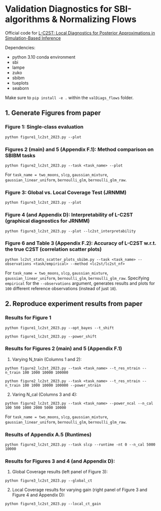 # Validation Diagnostics for SBI-algorithms & Normalizing Flows
Official code for [L-C2ST: Local Diagnostics for Posterior Approximations in
Simulation-Based Inference](https://arxiv.org/abs/2306.03580)

Dependencies: 
- python 3.10 conda environment
- sbi
- lampe
- zuko
- sbibm
- tueplots
- seaborn

Make sure to `pip install -e .` within the `valDiags_flows` folder.

## 1. Generate Figures from paper

### Figure 1: Single-class evaluation
```
python figure1_lc2st_2023.py --plot
```

### Figures 2 (main) and 5 (Appendix F.1): Method comparison on SBIBM tasks
```
python figure2_lc2st_2023.py --task <task_name> --plot
```
For `task_name = two_moons`, `slcp`, `gaussian_mixture`, `gaussian_linear_uniform`, `bernoulli_glm`, `bernoulli_glm_raw`.

### Figure 3: Global vs. Local Coverage Test (JRNMM)
```
python figure3_lc2st_2023.py --plot
```

### Figure 4 (and Appendix D): Interpretability of L-C2ST (graphical diagnostics for JRNMM)
```
python figure3_lc2st_2023.py --plot --lc2st_interpretability
```

### Figure 6 and Table 3 (Appendix F.2): Accuracy of L-C2ST w.r.t. the true C2ST (correlation scatter plots)
```
python lc2st_stats_scatter_plots_sbibm.py --task <task_name> --observations <task/empirical> --method <lc2st/lc2st_nf>
```
For `task_name = two_moons`, `slcp`, `gaussian_mixture`, `gaussian_linear_uniform`, `bernoulli_glm`, `bernoulli_glm_raw`.
Specifying `empirical` for the `--observations` argument, generates results and plots for `100` different reference observations (instead of just `10`).

## 2. Reproduce experiment results from paper

### Results for Figure 1
```
python figure1_lc2st_2023.py --opt_bayes --t_shift
```
```
python figure1_lc2st_2023.py --power_shift
```
### Results for Figures 2 (main) and 5 (Appendix F.1)
1. Varying N_train (Columns 1 and 2):
```
python figure2_lc2st_2023.py --task <task_name> --t_res_ntrain --n_train 100 1000 10000 100000 
```
```
python figure2_lc2st_2023.py --task <task_name> --t_res_ntrain --n_train 100 1000 10000 100000 --power_ntrain
```
2. Varing N_cal (Columns 3 and 4):
```
python figure2_lc2st_2023.py --task <task_name> --power_ncal --n_cal 100 500 1000 2000 5000 10000
```
For `task_name = two_moons`, `slcp`, `gaussian_mixture`, `gaussian_linear_uniform`, `bernoulli_glm`, `bernoulli_glm_raw`.

### Results of Appendix A.5 (Runtimes)
```
python figure2_lc2st_2023.py --task slcp --runtime -nt 0 --n_cal 5000 10000 
```

### Results for Figures 3 and 4 (and Appendix D):
1. Global Coverage results (left panel of Figure 3):
```
python figure3_lc2st_2023.py --global_ct
```
2. Local Coverage results for varying gain (right panel of Figure 3 and Figure 4 and Appendix D):
```
python figure3_lc2st_2023.py --local_ct_gain
```




